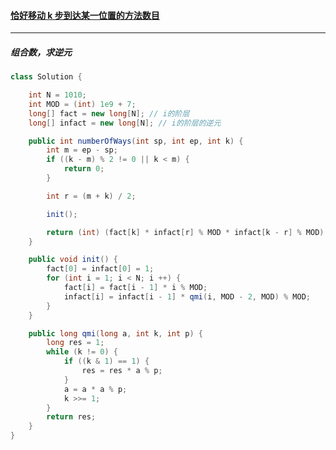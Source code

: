 #### <a href="https://leetcode.cn/problems/number-of-ways-to-reach-a-position-after-exactly-k-steps/">恰好移动 k 步到达某一位置的方法数目</a>

-----------

##### 组合数，求逆元

```java
class Solution {

    int N = 1010;
    int MOD = (int) 1e9 + 7;
    long[] fact = new long[N]; // i的阶层
    long[] infact = new long[N]; // i的阶层的逆元

    public int numberOfWays(int sp, int ep, int k) {
        int m = ep - sp;
        if ((k - m) % 2 != 0 || k < m) {
            return 0;
        }

        int r = (m + k) / 2;

        init();

        return (int) (fact[k] * infact[r] % MOD * infact[k - r] % MOD);
    }

    public void init() {
        fact[0] = infact[0] = 1;
        for (int i = 1; i < N; i ++) {
            fact[i] = fact[i - 1] * i % MOD;
            infact[i] = infact[i - 1] * qmi(i, MOD - 2, MOD) % MOD;
        }
    }

    public long qmi(long a, int k, int p) {
        long res = 1;
        while (k != 0) {
            if ((k & 1) == 1) {
                res = res * a % p;
            }
            a = a * a % p;
            k >>= 1;
        }
        return res;
    }
}
```

